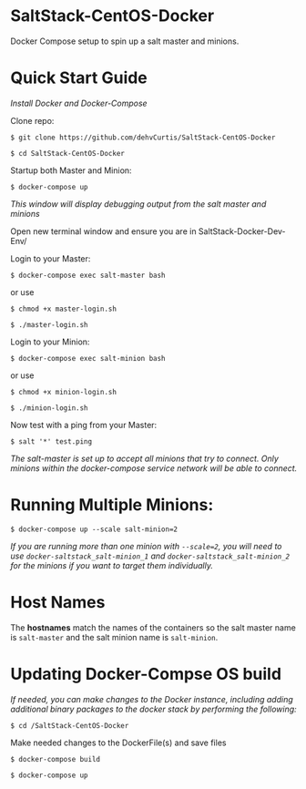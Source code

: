 # SaltStack-CentOS-Docker
Docker Compose setup to spin up a salt master and minions.

# Quick Start Guide

*Install Docker and Docker-Compose*

Clone repo:

`$ git clone https://github.com/dehvCurtis/SaltStack-CentOS-Docker`

`$ cd SaltStack-CentOS-Docker`

Startup both Master and Minion:

`$ docker-compose up`

*This window will display debugging output from the salt master and minions*

Open new terminal window and ensure you are in SaltStack-Docker-Dev-Env/

Login to your Master:

`$ docker-compose exec salt-master bash`

or use

`$ chmod +x master-login.sh`

`$ ./master-login.sh`

Login to your Minion:

`$ docker-compose exec salt-minion bash`

or use

`$ chmod +x minion-login.sh`

`$ ./minion-login.sh`

Now test with a ping from your Master:

`$ salt '*' test.ping`

*The salt-master is set up to accept all minions that try to connect. Only minions within the docker-compose service network will be able to connect.*

# Running Multiple Minions:

`$ docker-compose up --scale salt-minion=2`

*If you are running more than one minion with `--scale=2`, you will need to use `docker-saltstack_salt-minion_1` and `docker-saltstack_salt-minion_2` for the minions if you want to target them individually.*

# Host Names
The **hostnames** match the names of the containers so the salt master name is `salt-master` and the salt minion name is `salt-minion`.

# Updating Docker-Compse OS build

*If needed, you can make changes to the Docker instance, including adding additional binary packages to the docker stack by performing the following:*

`$ cd /SaltStack-CentOS-Docker`

Make needed changes to the DockerFile(s) and save files

`$ docker-compose build`

`$ docker-compose up`
